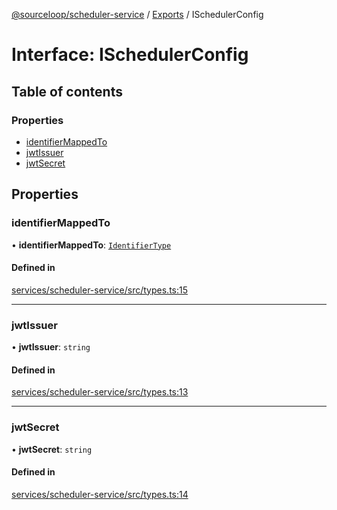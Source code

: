 [@sourceloop/scheduler-service](../README.md) / [Exports](../modules.md) / ISchedulerConfig

# Interface: ISchedulerConfig

## Table of contents

### Properties

- [identifierMappedTo](ISchedulerConfig.md#identifiermappedto)
- [jwtIssuer](ISchedulerConfig.md#jwtissuer)
- [jwtSecret](ISchedulerConfig.md#jwtsecret)

## Properties

### identifierMappedTo

• **identifierMappedTo**: [`IdentifierType`](../enums/IdentifierType.md)

#### Defined in

[services/scheduler-service/src/types.ts:15](https://github.com/sourcefuse/loopback4-microservice-catalog/blob/a84fe677/services/scheduler-service/src/types.ts#L15)

___

### jwtIssuer

• **jwtIssuer**: `string`

#### Defined in

[services/scheduler-service/src/types.ts:13](https://github.com/sourcefuse/loopback4-microservice-catalog/blob/a84fe677/services/scheduler-service/src/types.ts#L13)

___

### jwtSecret

• **jwtSecret**: `string`

#### Defined in

[services/scheduler-service/src/types.ts:14](https://github.com/sourcefuse/loopback4-microservice-catalog/blob/a84fe677/services/scheduler-service/src/types.ts#L14)
